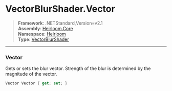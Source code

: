# VectorBlurShader.Vector

> **Framework**: .NETStandard,Version=v2.1  
> **Assembly**: [Heirloom.Core][0]  
> **Namespace**: [Heirloom][0]  
> **Type**: [VectorBlurShader][1]

--------------------------------------------------------------------------------

### Vector

Gets or sets the blur vector. Strength of the blur is determined by the magnitude of the vector.

```cs
Vector Vector { get; set; }
```

[0]: ../Heirloom.Core.md
[1]: Heirloom.VectorBlurShader.md

